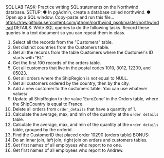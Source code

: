SQL LAB
TASK:
Practice writing SQL statements on the Northwind database.
SETUP:
● In pgAdmin, create a database called northwind.
● Open up a SQL window. Copy-paste and run this file...
https://raw.githubusercontent.com/pthom/northwind_psql/master/northwind.sql
DETAILS:
Write SQL queries to do the following tasks. Record these queries in a text document so you
can repeat them in class.
1. Select all the records from the "Customers" table.
2. Get distinct countries from the Customers table.
3. Get all the records from the table Customers where the Customer's ID starts with "BL".
4. Get the first 100 records of the orders table.
5. Get all customers that live in the postal codes 1010, 3012, 12209, and 05023.
6. Get all orders where the ShipRegion is not equal to NULL.
7. Get all customers ordered by the country, then by the city.
8. Add a new customer to the customers table. You can use whatever values/
9. Update all ShipRegion to the value 'EuroZone' in the Orders table, where the
ShipCountry is equal to France.
10. Delete all orders from `order_details` that have a quantity of 1.
11. Calculate the average, max, and min of the quantity at the `order details` table.
12. Calculate the average, max, and min of the quantity at the `order details` table,
grouped by the orderid.
13. Find the CustomerID that placed order 10290 (orders table)
BONUS:
14. Do an inner join, left join, right join on orders and customers tables.
15. Get first names of all employees who report to no one.
16. Get first names of all employees who report to Andrew.